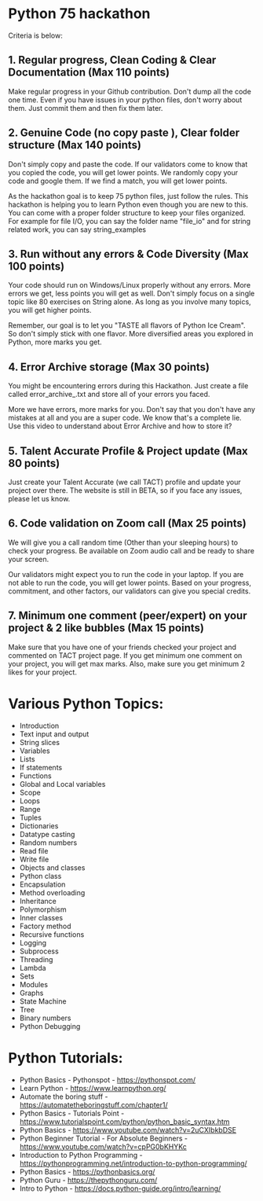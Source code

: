 # Python 75 hackathon

Criteria is below:

## 1. Regular progress, Clean Coding & Clear Documentation (Max 110 points)
Make regular progress in your Github contribution. Don't dump all the code one time. Even if you have issues in your python files, don't worry about them. Just commit them and then fix them later.

## 2. Genuine Code (no copy paste ), Clear folder structure (Max 140 points)
Don't simply copy and paste the code. If our validators come to know that you copied the code, you will get lower points.
We randomly copy your code and google them. If we find a match, you will get lower points.

As the hackathon goal is to keep 75 python files, just follow the rules. This hackathon is helping you to learn Python even though you are new to this. You can come with a proper folder structure to keep your files organized. For example for file I/O, you can say the folder name "file_io" and for string related work, you can say string_examples

## 3. Run without any errors & Code Diversity (Max 100 points)
Your code should run on Windows/Linux properly without any errors. More errors we get, less points you will get as well.
Don't simply focus on a single topic like 80 exercises on String alone. As long as you involve many topics, you will get higher points.

Remember, our goal is to let you "TASTE all flavors of Python Ice Cream". So don't simply stick with one flavor. More diversified areas you explored in Python, more marks you get.

## 4. Error Archive storage (Max 30 points)
You might be encountering errors during this Hackathon. Just create a file called error_archive_<username>.txt and store all of your errors you faced.

More we have errors, more marks for you. Don't say that you don't have any mistakes at all and you are a super code. We know that's a complete lie. Use this video to understand about Error Archive and how to store it?

## 5. Talent Accurate Profile & Project update (Max 80 points)
Just create your Talent Accurate (we call TACT) profile and update your project over there. The website is still in BETA, so if you face any issues, please let us know.

## 6. Code validation on Zoom call (Max 25 points)
We will give you a call random time (Other than your sleeping hours) to check your progress. Be available on Zoom audio call and be ready to share your screen.

Our validators might expect you to run the code in your laptop. If you are not able to run the code, you will get lower points.
Based on your progress, commitment, and other factors, our validators can give you special credits. 

## 7. Minimum one comment (peer/expert) on your project & 2 like bubbles (Max 15 points)
Make sure that you have one of your friends checked your project and commented on TACT project page. If you get minimum one comment on your project, you will get max marks. Also, make sure you get minimum 2 likes for your project.



# Various Python Topics:
- Introduction
- Text input and output
- String slices
- Variables
- Lists
- If statements
- Functions
- Global and Local variables
- Scope
- Loops
- Range
- Tuples
- Dictionaries
- Datatype casting
- Random numbers
- Read file
- Write file
- Objects and classes
- Python class
- Encapsulation
- Method overloading
- Inheritance
- Polymorphism
- Inner classes
- Factory method
- Recursive functions
- Logging
- Subprocess
- Threading
- Lambda
- Sets
- Modules
- Graphs
- State Machine
- Tree
- Binary numbers
- Python Debugging

# Python Tutorials:
- Python Basics - Pythonspot - https://pythonspot.com/
- Learn Python  - https://www.learnpython.org/
- Automate the boring stuff  - https://automatetheboringstuff.com/chapter1/
- Python Basics - Tutorials Point  - https://www.tutorialspoint.com/python/python_basic_syntax.htm
- Python Basics  - https://www.youtube.com/watch?v=2uCXIbkbDSE
- Python Beginner Tutorial - For Absolute Beginners  - https://www.youtube.com/watch?v=cpPG0bKHYKc
- Introduction to Python Programming  - https://pythonprogramming.net/introduction-to-python-programming/
- Python Basics  - https://pythonbasics.org/
- Python Guru  - https://thepythonguru.com/
- Intro to Python  - https://docs.python-guide.org/intro/learning/
